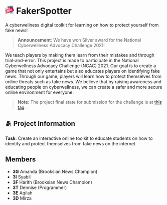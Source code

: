 <h1>
    <img src="docs/icon.png" style="height: 1em;"/>
    <span>FakerSpotter</span>
</h1>

A cyberwellness digital toolkit for learning on how to protect yourself from fake news!

> **Announcement**: We have won Silver award for the National Cyberwellness Advocacy Challenge 2021!

We teach players by making them learn from their mistakes and through trial-and-error. This project is made to participate in the National Cyberwellness Advocacy Challenge (NCAC) 2021. Our goal is to create a game that not only entertains but also educates players on identifying fake news. Through our game, players will learn how to protect themselves from online threats such as fake news. We believe that by raising awareness and educating people on cyberwellness, we can create a safer and more secure online environment for everyone.

> **Note**: The project final state for submission for the challenge is at [this tag](https://github.com/dentolos19/FakerSpotter/tree/final).

## 🫂 Project Information

**Task**: Create an interactive online toolkit to educate students on how to identify and protect themselves from fake news on the internet.

## Members

- **3G** Amanda (Brooksian News Champion)
- **3I** Syabil
- **3F** Harith (Brooksian News Champion)
- **3T** Dennise (Programmer)
- **3E** Aqilah
- **3D** Mirza